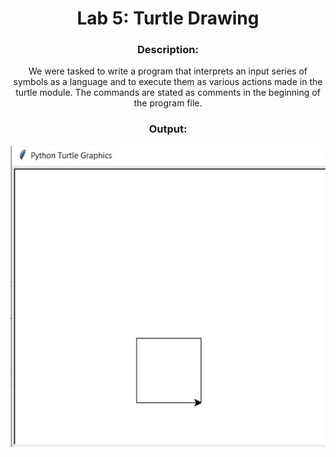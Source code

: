 <div align='center'> <h1> Lab 5: Turtle Drawing </h1>

### Description:
  
We were tasked to write a program that interprets an input series of symbols as a language and to execute them as various actions made in the turtle module. The commands are stated as comments in the beginning of the program file. 
  
### Output:
 
 ![Alt text](lab05_output.jpg)
